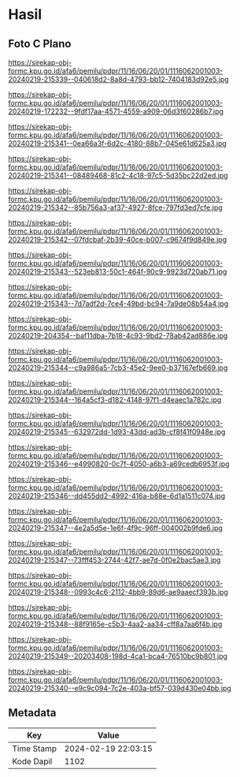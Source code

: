 # Hasil

## Foto C Plano

https://sirekap-obj-formc.kpu.go.id/afa6/pemilu/pdpr/11/16/06/20/01/1116062001003-20240219-215339--040618d2-8a8d-4793-bb12-7404183d92e5.jpg

https://sirekap-obj-formc.kpu.go.id/afa6/pemilu/pdpr/11/16/06/20/01/1116062001003-20240219-172232--9fdf17aa-4571-4559-a909-06d3f60286b7.jpg

https://sirekap-obj-formc.kpu.go.id/afa6/pemilu/pdpr/11/16/06/20/01/1116062001003-20240219-215341--0ea66a3f-6d2c-4180-88b7-045e61d625a3.jpg

https://sirekap-obj-formc.kpu.go.id/afa6/pemilu/pdpr/11/16/06/20/01/1116062001003-20240219-215341--08489468-81c2-4c18-97c5-5d35bc22d2ed.jpg

https://sirekap-obj-formc.kpu.go.id/afa6/pemilu/pdpr/11/16/06/20/01/1116062001003-20240219-215342--85b756a3-af37-4927-8fce-797fd3ed7cfe.jpg

https://sirekap-obj-formc.kpu.go.id/afa6/pemilu/pdpr/11/16/06/20/01/1116062001003-20240219-215342--07fdcbaf-2b39-40ce-b007-c9674f9d849e.jpg

https://sirekap-obj-formc.kpu.go.id/afa6/pemilu/pdpr/11/16/06/20/01/1116062001003-20240219-215343--523eb813-50c1-464f-90c9-9923d720ab71.jpg

https://sirekap-obj-formc.kpu.go.id/afa6/pemilu/pdpr/11/16/06/20/01/1116062001003-20240219-215343--7d7adf2d-7ce4-49bd-bc94-7a9de08b54a4.jpg

https://sirekap-obj-formc.kpu.go.id/afa6/pemilu/pdpr/11/16/06/20/01/1116062001003-20240219-204354--baf11dba-7b18-4c93-9bd2-78ab42ad886e.jpg

https://sirekap-obj-formc.kpu.go.id/afa6/pemilu/pdpr/11/16/06/20/01/1116062001003-20240219-215344--c9a986a5-7cb3-45e2-9ee0-b37167efb669.jpg

https://sirekap-obj-formc.kpu.go.id/afa6/pemilu/pdpr/11/16/06/20/01/1116062001003-20240219-215344--164a5cf3-d182-4148-97f1-d4eaec1a782c.jpg

https://sirekap-obj-formc.kpu.go.id/afa6/pemilu/pdpr/11/16/06/20/01/1116062001003-20240219-215345--632972dd-1d93-43dd-ad3b-cf8f41f0948e.jpg

https://sirekap-obj-formc.kpu.go.id/afa6/pemilu/pdpr/11/16/06/20/01/1116062001003-20240219-215346--e4990820-0c7f-4050-a6b3-a69cedb6953f.jpg

https://sirekap-obj-formc.kpu.go.id/afa6/pemilu/pdpr/11/16/06/20/01/1116062001003-20240219-215346--dd455dd2-4992-416a-b88e-6d1a1511c074.jpg

https://sirekap-obj-formc.kpu.go.id/afa6/pemilu/pdpr/11/16/06/20/01/1116062001003-20240219-215347--4e2a5d5e-1e6f-4f9c-96ff-004002b9fde6.jpg

https://sirekap-obj-formc.kpu.go.id/afa6/pemilu/pdpr/11/16/06/20/01/1116062001003-20240219-215347--73fff453-2744-42f7-ae7d-0f0e2bac5ae3.jpg

https://sirekap-obj-formc.kpu.go.id/afa6/pemilu/pdpr/11/16/06/20/01/1116062001003-20240219-215348--0993c4c6-2112-4bb9-89d6-ae9aaecf393b.jpg

https://sirekap-obj-formc.kpu.go.id/afa6/pemilu/pdpr/11/16/06/20/01/1116062001003-20240219-215348--88f9165e-c5b3-4aa2-aa34-cff8a7aa6f4b.jpg

https://sirekap-obj-formc.kpu.go.id/afa6/pemilu/pdpr/11/16/06/20/01/1116062001003-20240219-215349--20203408-198d-4ca1-bca4-76510bc9b801.jpg

https://sirekap-obj-formc.kpu.go.id/afa6/pemilu/pdpr/11/16/06/20/01/1116062001003-20240219-215340--e9c9c094-7c2e-403a-bf57-039d430e04bb.jpg


## Metadata

| Key        | Value               |
| ---------- | ------------------- |
| Time Stamp | 2024-02-19 22:03:15 |
| Kode Dapil | 1102                |



